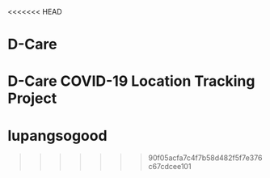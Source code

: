 <<<<<<< HEAD
# D-Care

D-Care COVID-19 Location Tracking Project
=======
# lupangsogood
>>>>>>> 90f05acfa7c4f7b58d482f5f7e376c67cdcee101
